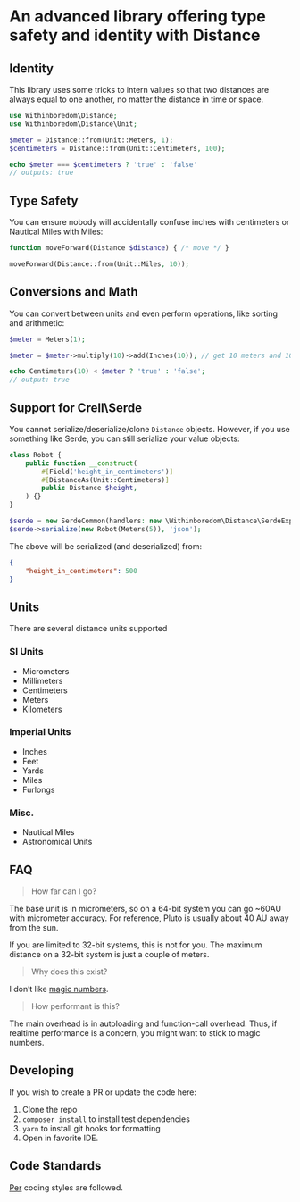 # An advanced library offering type safety and identity with Distance

## Identity

This library uses some tricks to intern values so that two distances are always equal to one another,
no matter the distance in time or space.

```php
use Withinboredom\Distance;
use Withinboredom\Distance\Unit;

$meter = Distance::from(Unit::Meters, 1);
$centimeters = Distance::from(Unit::Centimeters, 100);

echo $meter === $centimeters ? 'true' : 'false'
// outputs: true
```

## Type Safety

You can ensure nobody will accidentally confuse inches with centimeters or Nautical Miles with Miles:

```php
function moveForward(Distance $distance) { /* move */ }

moveForward(Distance::from(Unit::Miles, 10));
```

## Conversions and Math

You can convert between units and even perform operations, like sorting and arithmetic:

```php
$meter = Meters(1);

$meter = $meter->multiply(10)->add(Inches(10)); // get 10 meters and 10 inches

echo Centimeters(10) < $meter ? 'true' : 'false';
// output: true
```

## Support for Crell\Serde

You cannot serialize/deserialize/clone `Distance` objects.
However, if you use something like Serde, you can still serialize your value objects:

```php
class Robot {
    public function __construct(
        #[Field('height_in_centimeters')]
        #[DistanceAs(Unit::Centimeters)]
        public Distance $height,
    ) {}
}

$serde = new SerdeCommon(handlers: new \Withinboredom\Distance\SerdeExporter());
$serde->serialize(new Robot(Meters(5)), 'json');
```

The above will be serialized (and deserialized) from:

```json
{
    "height_in_centimeters": 500
}
```

## Units

There are several distance units supported

### SI Units

- Micrometers
- Millimeters
- Centimeters
- Meters
- Kilometers

### Imperial Units

- Inches
- Feet
- Yards
- Miles
- Furlongs

### Misc.

- Nautical Miles
- Astronomical Units

## FAQ

> How far can I go?

The base unit is in micrometers, so on a 64-bit system you can go ~60AU with micrometer accuracy.
For reference, Pluto is usually about 40 AU away from the sun.

If you are limited to 32-bit systems, this is not for you.
The maximum distance on a 32-bit system is just a couple of meters.

> Why does this exist?

I don’t like [magic numbers](https://en.wikipedia.org/wiki/Magic_number_(programming)#:~:text=Magic%20numbers%20are%20common%20in%20programs%20across%20many,have%20such%20constants%20that%20identify%20the%20contained%20data.).

> How performant is this?

The main overhead is in autoloading and function-call overhead. Thus, if realtime performance is a concern, you might
want to stick to magic numbers.

## Developing

If you wish to create a PR or update the code here:

1. Clone the repo
2. `composer install` to install test dependencies
3. `yarn` to install git hooks for formatting
4. Open in favorite IDE.

## Code Standards

[Per](https://www.php-fig.org/per/coding-style/) coding styles are followed.
